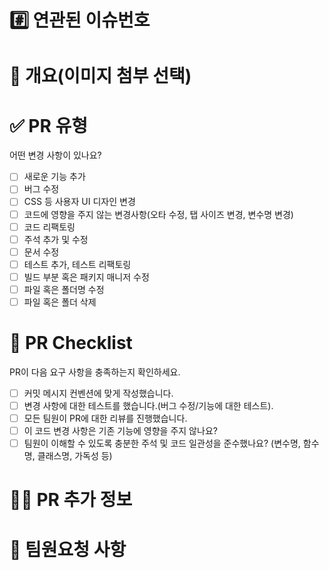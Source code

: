 # #️⃣ 연관된 이슈번호
<!-- 
  ISSUE TRACKING
  - Resolves(이슈해결)
  - Fixes(이슈 미해결, 수정 중)
  - Ref(참조할 이슈)
  - Related to(해당 커밋 관련 이슈 번호(미해결 시))
-->

# 📝 개요(이미지 첨부 선택)
*<!-- 이슈에 대해 어떻게, 무엇을, 왜 수정했는지 작성해주세요. -->*


# ✅ PR 유형
어떤 변경 사항이 있나요?

- [ ] 새로운 기능 추가
- [ ] 버그 수정
- [ ] CSS 등 사용자 UI 디자인 변경
- [ ] 코드에 영향을 주지 않는 변경사항(오타 수정, 탭 사이즈 변경, 변수명 변경)
- [ ] 코드 리팩토링
- [ ] 주석 추가 및 수정
- [ ] 문서 수정
- [ ] 테스트 추가, 테스트 리팩토링
- [ ] 빌드 부분 혹은 패키지 매니저 수정
- [ ] 파일 혹은 폴더명 수정
- [ ] 파일 혹은 폴더 삭제

# 📌 PR Checklist
PR이 다음 요구 사항을 충족하는지 확인하세요.

- [ ] 커밋 메시지 컨벤션에 맞게 작성했습니다.  
- [ ] 변경 사항에 대한 테스트를 했습니다.(버그 수정/기능에 대한 테스트).
- [ ] 모든 팀원이 PR에 대한 리뷰를 진행했습니다.
- [ ] 이 코드 변경 사항은 기존 기능에 영향을 주지 않나요?
- [ ] 팀원이 이해할 수 있도록 충분한 주석 및 코드 일관성을 준수했나요? (변수명, 함수명, 클래스명, 가독성 등)

# 💁‍♂️ PR 추가 정보
*<!-- PR과 관련된 기타 정보(E.G 개선사항, 리뷰어가 봐주었으면 하는 점)가 있다면 여기에 적어주세요. -->*

# 🙏 팀원요청 사항
<!-- PR관련하여 팀원들의 추가 작업이 필요한 경우 작성해주세요 -->